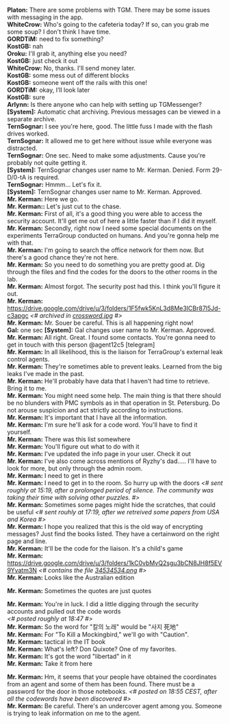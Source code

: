 **Platon:** There are some problems with TGM. There may be some issues with messaging in the app.<br>
**WhiteCrow:** Who's going to the cafeteria today? If so, can you grab me some soup? I don't think I have time.<br>
**GORDTiM:** need to fix something?<br>
**KostGB:** nah<br>
**Oroku:** I'll grab it, anything else you need?<br>
**KostGB:** just check it out<br>
**WhiteCrow:** No, thanks. I'll send money later.<br>
**KostGB:** some mess out of different blocks<br>
**KostGB:** someone went off the rails with this one!<br>
**GORDTiM:** okay, I’ll look later<br>
**KostGB:** sure<br>
**Arlynn:** Is there anyone who can help with setting up TGMessenger?<br>
**[System]:** Automatic chat archiving. Previous messages can be viewed in a separate archive.<br>
**TernSognar:** I see you're here, good. The little fuss I made with the flash drives worked.<br>
**TernSognar:** It allowed me to get here without issue while everyone was distracted.<br>
**TernSognar:** One sec. Need to make some adjustments. Cause you're probably not quite getting it.<br>
**[System]:** TernSognar changes user name to Mr. Kerman. Denied. Form 29-D/0-tA is required.<br>
**TernSognar:** Hmmm... Let's fix it.<br>
**[System]:** TernSognar changes user name to Mr. Kerman. Approved.<br>
**Mr. Kerman:** Here we go.<br>
**Mr. Kerman::** Let's just cut to the chase.<br>
**Mr. Kerman:** First of all, it's a good thing you were able to access the security account. It'll get me out of here a little faster than if I did it myself.<br>
**Mr. Kerman:** Secondly, right now I need some special documents on the experiments TerraGroup conducted on humans. And you're gonna help me with that.<br>
**Mr. Kerman:** I'm going to search the office network for them now. But there's a good chance they're not here.<br>
**Mr. Kerman:** So you need to do something you are pretty good at. Dig through the files and find the codes for the doors to the other rooms in the lab.<br>
**Mr. Kerman:** Almost forgot. The security post had this. I think you'll figure it out.<br>
**Mr. Kerman:** https://drive.google.com/drive/u/3/folders/1F5fwk5KnL3d8Me3lCBr87l5Jd-c3apgc *<# archived in [crossword.jpg](./crossword.jpg) #>* <br>
**Mr. Kerman:** Mr. Souer be careful. This is all happening right now!<br>
**Gal:** one sec
**[System]:** Gal changes user name to Mr. Kerman. Approved.<br>
**Mr. Kerman:** All right. Great. I found some contacts. You're gonna need to get in touch with this person @agent12c5 [telegram]<br>
**Mr. Kerman:** In all likelihood, this is the liaison for TerraGroup's external leak control agents.<br>
**Mr. Kerman:** They're sometimes able to prevent leaks. Learned from the big leaks I've made in the past.<br>
**Mr. Kerman:** He'll probably have data that I haven't had time to retrieve. Bring it to me.<br>
**Mr. Kerman:** You might need some help. The main thing is that there should be no blunders with PMC symbols as in that operation in St. Petersburg. Do not arouse suspicion and act strictly according to instructions.<br>
**Mr. Kerman:** It's important that I have all the information.<br>
**Mr. Kerman:** I'm sure he'll ask for a code word. You'll have to find it yourself.<br>
**Mr. Kerman:** There was this list somewhere<br>
**Mr. Kerman:** You'll figure out what to do with it<br>
**Mr. Kerman:** I've updated the info page in your user. Check it out<br>
**Mr. Kerman:** I've also come across mentions of Ryzhy's dad..... I'll have to look for more, but only through the admin room.<br>
**Mr. Kerman:** I need to get in there<br>
**Mr. Kerman:** I need to get in to the room. So hurry up with the doors *<# sent roughly at 15:19, after a prolonged period of silence. The community was taking their time with solving other puzzles. #>*<br>
**Mr. Kerman:** Sometimes some pages might hide the scratches, that could be useful *<# sent rouhly at 17:19, after we retreived some papers from USA and Korea #>*<br>
**Mr. Kerman:** I hope you realized that this is the old way of encrypting messages? Just find the books listed. They have a certainword on the right page and line.<br>
**Mr. Kerman:** It'll be the code for the liaison. It's a child's game<br>
**Mr. Kerman:** https://drive.google.com/drive/u/3/folders/1kC0vbMvQ2sgu3bCN8JH8f5EV9Yvatm3N *<# contains the file [34534534.png](./34534534.png) #>*<br>
**Mr. Kerman:** Looks like the Australian edition<br>

**Mr. Kerman:** Sometimes the quotes are just quotes<br>

**Mr. Kerman:** You're in luck. I did a little digging through the security accounts and pulled out the code words<br> *<# posted roughly at 18:47 #>*<br>
**Mr. Kerman:** So the word for "칼의 노래" would be "사지 死地"<br>
**Mr. Kerman:** For "To Kill a Mockingbird," we'll go with "Caution".<br>
**Mr. Kerman:** tactical in the IT book<br>
**Mr. Kerman:** What's left? Don Quixote? One of my favorites.<br>
**Mr. Kerman:** It's got the word "libertad" in it<br>
**Mr. Kerman:** Take it from here<br>

**Mr. Kerman:** Hm, it seems that your people have obtained the coordinates from an agent and some of them has been found. There must be a password for the door in those notebooks. *<# posted on 18:55 CEST, after all the codewords have been discovered #>*<br>
**Mr. Kerman:** Be careful. There's an undercover agent among you. Someone is trying to leak information on me to the agent.<br>